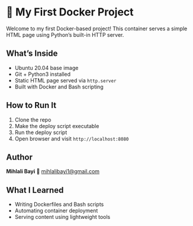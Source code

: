 # 🐳 My First Docker Project

Welcome to my first Docker-based project! This container serves a simple HTML page using Python’s built-in HTTP server.


##  What’s Inside

- Ubuntu 20.04 base image
- Git + Python3 installed
- Static HTML page served via `http.server`
- Built with Docker and Bash scripting


##  How to Run It

1. Clone the repo
2. Make the deploy script executable
3. Run the deploy script
4. Open browser and visit `http://localhost:8080`


## Author

**Mihlali Bayi**
📧 [mihlalibayi1@gmail.com](mailto:mihlalibayi1@gmail.com)


##  What I Learned

- Writing Dockerfiles and Bash scripts
- Automating container deployment
- Serving content using lightweight tools

